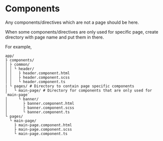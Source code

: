 # Components

Any components/directives which are not a page should be here.

When some components/directives are only used for specific page, create directory with page name and put them in there.

For example,

```
app/
├ components/
│ ├ common/
│ │ └ header/
│ │   ├ header.component.html
│ │   ├ header.component.scss
│ │   └ header.component.ts
| └ pages/ # Directory to contain page specific components
│   └ main-page/ # Directory for components that are only used for `main-page`
│     └ banner/
│       ├ banner.component.html
│       ├ banner.component.scss
│       └ banner.component.ts
└ pages/
  └ main-page/
    ├ main-page.component.html
    ├ main-page.component.scss
    └ main-page.component.ts
```
